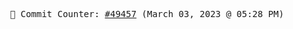 <p align="center">
    <samp>
        📮 Commit Counter: <a href="https://github.com/Javascript-void0/Javascript-void0/commits/main">#49457</a> (March 03, 2023 @ 05:28 PM)
    </samp>
</p>